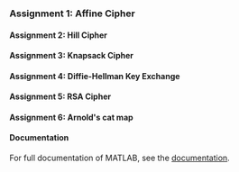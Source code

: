 ### Assignment 1: Affine Cipher

#### Assignment 2: Hill Cipher

#### Assignment 3: Knapsack Cipher

#### Assignment 4: Diffie-Hellman Key Exchange

#### Assignment 5: RSA Cipher

#### Assignment 6: Arnold's cat map

#### Documentation

For full documentation of MATLAB, see the [documentation](https://es.mathworks.com/help/matlab/).
